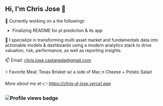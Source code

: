 ## Hi, I'm Chris Jose 👋


🔭 Currently working on a the followingt:
- Finalizing README for pl prediction & its app

🌱 I specialize in transforming multi asset market and fundamentals data into actionable models & dashboards using a modern analytics stack to drive valuation, risk, performance, as well as reporting insights.

📫 Email: chris.jose.castaneda@gmail.com 

⚡ Favorite Meal: Texas Brisket w/ a side of Mac n Cheese + Potato Salad

*More about me at 👉 https://chris-d-jose.vercel.app*



### ![Profile views badge](https://komarev.com/ghpvc/?username=Chris-D-Jose-Castaneda&color=0e75b6)  <!-- replace user -->

